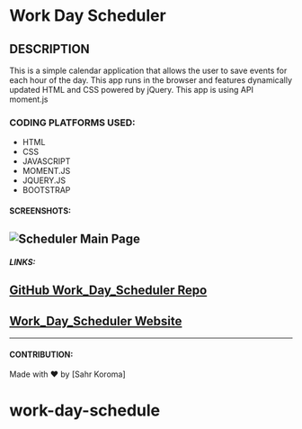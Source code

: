 # Work Day Scheduler

## DESCRIPTION

This is a simple calendar application that allows the user to save events for 
each hour of the day.
This app runs in the browser and features dynamically updated HTML and CSS 
powered by jQuery.
This app is using API moment.js

### CODING PLATFORMS USED:

- HTML
- CSS
- JAVASCRIPT
- MOMENT.JS
- JQUERY.JS
- BOOTSTRAP

#### SCREENSHOTS:

## ![Scheduler Main Page](./assets/images/image1.png)

##### LINKS:


## [GitHub Work_Day_Scheduler Repo](https://github.com/Eskodad/work-day-schedule)

## [Work_Day_Scheduler Website](https://eskodad.github.io/work-day-schedule/.)

---

#### CONTRIBUTION:

Made with ❤️ by
[Sahr Koroma]

# work-day-schedule
